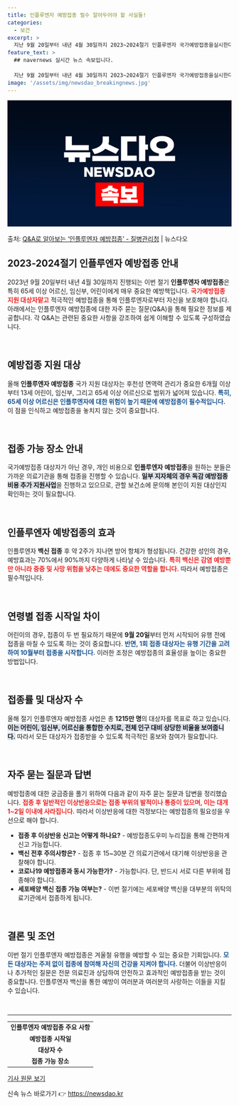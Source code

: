 ```yaml
---
title: 인플루엔자 예방접종 필수 알아두어야 할 사실들!
categories:
  - 보건
excerpt: >
  지난 9월 20일부터 내년 4월 30일까지 2023~2024절기 인플루엔자 국가예방접종을실시한다.  올해는 …
feature_text: >
  ## navernews 실시간 뉴스 속보입니다.

  지난 9월 20일부터 내년 4월 30일까지 2023~2024절기 인플루엔자 국가예방접종을실시한다.  올해는 …
image: '/assets/img/newsdao_breakingnews.jpg'
---
```


![뉴스다오 속보](/assets/img/newsdao_breakingnews.jpg)

<p>출처: <a href="https://newsdao.kr/2037" rel="dofollow">Q&A로 알아보는 ‘인플루엔자 예방접종’ - 질병관리청</a> | 뉴스다오</p>

<h2 data-ke-size="size26">2023-2024절기 인플루엔자 예방접종 안내</h2>

<p data-ke-size="size16">2023년 9월 20일부터 내년 4월 30일까지 진행되는 이번 절기 <b>인플루엔자 예방접종</b>은 특히 65세 이상 어르신, 임신부, 어린이에게 매우 중요한 예방책입니다. <b><span style="color: #ee2323;">국가예방접종 지원 대상자맡고</span></b> 적극적인 예방접종을 통해 인플루엔자로부터 자신을 보호해야 합니다. 아래에서는 인플루엔자 예방접종에 대한 자주 묻는 질문(Q&A)을 통해 필요한 정보를 제공합니다. 각 Q&A는 관련된 중요한 사항을 강조하여 쉽게 이해할 수 있도록 구성하였습니다.</p>

<p data-ke-size="size16">&nbsp;</p>

<h2 data-ke-size="size26">예방접종 지원 대상</h2>

<p data-ke-size="size16">올해 <b>인플루엔자 예방접종</b> 국가 지원 대상자는 후천성 면역력 관리가 중요한 6개월 이상부터 13세 어린이, 임신부, 그리고 65세 이상 어르신으로 범위가 넓어져 있습니다. <b><span style="color: #1a5490;">특히, 65세 이상 어르신은 인플루엔자에 대한 위험이 높기 때문에 예방접종이 필수적입니다.</span></b> 이 점을 인식하고 예방접종을 놓치지 않는 것이 중요합니다.</p>

<p data-ke-size="size16">&nbsp;</p>

<h2 data-ke-size="size26">접종 가능 장소 안내</h2>

<p data-ke-size="size16">국가예방접종 대상자가 아닌 경우, 개인 비용으로 <b>인플루엔자 예방접종</b>을 원하는 분들은 가까운 의료기관을 통해 접종을 진행할 수 있습니다. <b><span style="background-color: #21538527;">일부 지자체의 경우 독감 예방접종 비용 추가 지원사업</span></b>을 진행하고 있으므로, 관할 보건소에 문의해 본인이 지원 대상인지 확인하는 것이 필요합니다.</p>

<p data-ke-size="size16">&nbsp;</p>

<h2 data-ke-size="size26">인플루엔자 예방접종의 효과</h2>

<p data-ke-size="size16">인플루엔자 <b>백신 접종</b> 후 약 2주가 지나면 방어 항체가 형성됩니다. 건강한 성인의 경우, 예방효과는 70%에서 90%까지 다양하게 나타날 수 있습니다. <b><span style="color: #ee2323;">특히 백신은 감염 예방뿐만 아니라 중증 및 사망 위험을 낮추는 데에도 중요한 역할을 합니다.</span></b> 따라서 예방접종은 필수적입니다.</p>

<p data-ke-size="size16">&nbsp;</p>

<h2 data-ke-size="size26">연령별 접종 시작일 차이</h2>

<p data-ke-size="size16">어린이의 경우, 접종이 두 번 필요하기 때문에 <b>9월 20일</b>부터 먼저 시작되어 유행 전에 접종을 마칠 수 있도록 하는 것이 중요합니다. <b><span style="color: #1a5490;">반면, 1회 접종 대상자는 유행 기간을 고려하여 10월부터 접종을 시작합니다.</span></b> 이러한 조정은 예방접종의 효율성을 높이는 중요한 방법입니다.</p>

<p data-ke-size="size16">&nbsp;</p>

<h2 data-ke-size="size26">접종률 및 대상자 수</h2>

<p data-ke-size="size16">올해 절기 인플루엔자 예방접종 사업은 총 <b>1215만 명</b>의 대상자를 목표로 하고 있습니다. <b><span style="background-color: #21538527;">이는 어린이, 임신부, 어르신을 통합한 수치로, 전체 인구 대비 상당한 비율을 보여줍니다.</span></b> 따라서 모든 대상자가 접종받을 수 있도록 적극적인 홍보와 참여가 필요합니다.</p>

<p data-ke-size="size16">&nbsp;</p>

<h2 data-ke-size="size26">자주 묻는 질문과 답변</h2>

<p data-ke-size="size16">예방접종에 대한 궁금증을 풀기 위하여 다음과 같이 자주 묻는 질문과 답변을 정리했습니다. <b><span style="color: #ee2323;">접종 후 일반적인 이상반응으로는 접종 부위의 발적이나 통증이 있으며, 이는 대개 1~2일 이내에 사라집니다.</span></b> 따라서 이상반응에 대한 걱정보다는 예방접종의 필요성을 우선으로 해야 합니다.</p>

<ul>
    <li><b>접종 후 이상반응 신고는 어떻게 하나요?</b> - 예방접종도우미 누리집을 통해 간편하게 신고 가능합니다.</li>
    <li><b>백신 전후 주의사항은?</b> - 접종 후 15~30분 간 의료기관에서 대기해 이상반응을 관찰해야 합니다.</li>
    <li><b>코로나19 예방접종과 동시 가능한가?</b> - 가능합니다. 단, 반드시 서로 다른 부위에 접종해야 합니다.</li>
    <li><b>세포배양 백신 접종 가능 여부는?</b> - 이번 절기에는 세포배양 백신을 대부분의 위탁의료기관에서 접종하게 됩니다.</li>
</ul>

<p data-ke-size="size16">&nbsp;</p>

<h2 data-ke-size="size26">결론 및 조언</h2>

<p data-ke-size="size16">이번 절기 인플루엔자 예방접종은 겨울철 유행을 예방할 수 있는 중요한 기회입니다. <b><span style="color: #1a5490;">모든 대상자는 주저 없이 접종에 참여해 자신의 건강을 지켜야 합니다.</span></b> 더불어 이상반응이나 추가적인 질문은 전문 의료진과 상담하여 안전하고 효과적인 예방접종을 받는 것이 중요합니다. 인플루엔자 백신을 통한 예방이 여러분과 여러분의 사랑하는 이들을 지킬 수 있습니다.</p>

<p data-ke-size="size16">&nbsp;</p>

<hr />

<table style="width:100%">
    <tr>
        <td style="text-align: center; height: 17px;"><b>인플루엔자 예방접종 주요 사항</b></td>
    </tr>
    <tr>
        <td style="text-align: center; height: 17px;"><b>예방접종 시작일</b></td>
    </tr>
    <tr>
        <td style="text-align: center; height: 17px;"><b>대상자 수</b></td>
    </tr>
    <tr>
        <td style="text-align: center; height: 17px;"><b>접종 가능 장소</b></td>
    </tr>
</table>

<p data-ke-size="size16"><a href="https://newsdao.kr/2037" target="_blank">기사 원문 보기</a></p> 

신속 뉴스 바로가기 👉 <a href="https://newsdao.kr" rel="dofollow">https://newsdao.kr</a>


